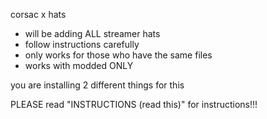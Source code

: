 corsac x hats
- will be adding ALL streamer hats
- follow instructions carefully
- only works for those who have the same files
- works with modded ONLY

you are installing 2 different things for this 

PLEASE read "INSTRUCTIONS (read this)" for instructions!!!

